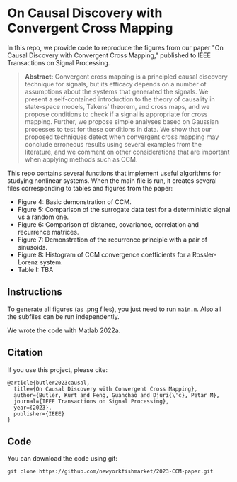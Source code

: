 # On Causal Discovery with Convergent Cross Mapping
In this repo, we provide code to reproduce the figures from our paper "On Causal Discovery with Convergent Cross Mapping," published to IEEE Transactions on Signal Processing. 

> **Abstract:** Convergent cross mapping is a principled causal discovery technique for signals, but its efficacy depends on a number of assumptions about the systems that generated the signals. We present a self-contained introduction to the theory of causality in state-space models, Takens’ theorem, and cross maps, and we propose conditions to check if a signal is appropriate for cross mapping. Further, we propose simple analyses based on Gaussian processes to test for these conditions in data. We show that our proposed techniques detect when convergent cross mapping may conclude erroneous results using several examples from the literature, and we comment on other considerations that are important when applying methods such as CCM.

This repo contains several functions that implement useful algorithms for studying nonlinear systems.
When the main file is run, it creates several files corresponding to tables and figures from the paper:
- Figure 4: Basic demonstration of CCM.
- Figure 5: Comparison of the surrogate data test for a deterministic signal vs a random one.
- Figure 6: Comparison of distance, covariance, correlation and recurrence matrices.
- Figure 7: Demonstration of the recurrence principle with a pair of sinusoids.
- Figure 8: Histogram of CCM convergence coefficients for a Rossler-Lorenz system.
- Table I: TBA

## Instructions
To generate all figures (as .png files), you just need to run `main.m`. Also all the subfiles can be run independently.

We wrote the code with Matlab 2022a.

## Citation
If you use this project, please cite:
```
@article{butler2023causal,
  title={On Causal Discovery with Convergent Cross Mapping},
  author={Butler, Kurt and Feng, Guanchao and Djuri{\'c}, Petar M},
  journal={IEEE Transactions on Signal Processing},
  year={2023},
  publisher={IEEE}
}
```
## Code
You can download the code using git:
```
git clone https://github.com/newyorkfishmarket/2023-CCM-paper.git
```
